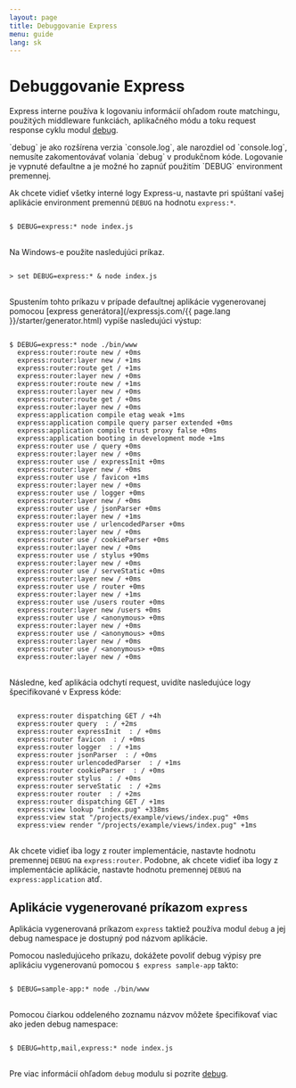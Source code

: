 ```yaml
---
layout: page
title: Debuggovanie Express
menu: guide
lang: sk
---
```

<!---
 Copyright (c) 2016 StrongLoop, IBM, and Express Contributors
 License: MIT
-->

# Debuggovanie Express

Express interne používa k logovaniu informácií ohľadom route matchingu, použitých middleware funkciách, aplikačného módu a toku request response cyklu modul [debug](https://www.npmjs.com/package/debug).

<div class="doc-box doc-info" markdown="1">
`debug` je ako rozšírena verzia `console.log`, ale narozdiel od `console.log`, nemusíte zakomentovávať volania `debug` v produkčnom kóde. Logovanie je vypnuté defaultne a je možné ho zapnúť použitím `DEBUG` environment premennej.
</div>

Ak chcete vidieť všetky interné logy Express-u, nastavte pri spúštaní vašej aplikácie environment premennú `DEBUG` na hodnotu
`express:*`.

<pre>
<code class="language-sh" translate="no">
$ DEBUG=express:* node index.js
</code>
</pre>

Na Windows-e použite nasledujúci príkaz.

<pre>
<code class="language-sh" translate="no">
> set DEBUG=express:* & node index.js
</code>
</pre>

Spustením tohto príkazu v prípade defaultnej aplikácie vygenerovanej pomocou [express generátora](/expressjs.com/{{ page.lang }}/starter/generator.html) vypíše nasledujúci výstup:

<pre>
<code class="language-sh" translate="no">
$ DEBUG=express:* node ./bin/www
  express:router:route new / +0ms
  express:router:layer new / +1ms
  express:router:route get / +1ms
  express:router:layer new / +0ms
  express:router:route new / +1ms
  express:router:layer new / +0ms
  express:router:route get / +0ms
  express:router:layer new / +0ms
  express:application compile etag weak +1ms
  express:application compile query parser extended +0ms
  express:application compile trust proxy false +0ms
  express:application booting in development mode +1ms
  express:router use / query +0ms
  express:router:layer new / +0ms
  express:router use / expressInit +0ms
  express:router:layer new / +0ms
  express:router use / favicon +1ms
  express:router:layer new / +0ms
  express:router use / logger +0ms
  express:router:layer new / +0ms
  express:router use / jsonParser +0ms
  express:router:layer new / +1ms
  express:router use / urlencodedParser +0ms
  express:router:layer new / +0ms
  express:router use / cookieParser +0ms
  express:router:layer new / +0ms
  express:router use / stylus +90ms
  express:router:layer new / +0ms
  express:router use / serveStatic +0ms
  express:router:layer new / +0ms
  express:router use / router +0ms
  express:router:layer new / +1ms
  express:router use /users router +0ms
  express:router:layer new /users +0ms
  express:router use / &lt;anonymous&gt; +0ms
  express:router:layer new / +0ms
  express:router use / &lt;anonymous&gt; +0ms
  express:router:layer new / +0ms
  express:router use / &lt;anonymous&gt; +0ms
  express:router:layer new / +0ms
</code>
</pre>

Následne, keď aplikácia odchytí request, uvidíte nasledujúce logy špecifikované v Express kóde:

<pre>
<code class="language-sh" translate="no">
  express:router dispatching GET / +4h
  express:router query  : / +2ms
  express:router expressInit  : / +0ms
  express:router favicon  : / +0ms
  express:router logger  : / +1ms
  express:router jsonParser  : / +0ms
  express:router urlencodedParser  : / +1ms
  express:router cookieParser  : / +0ms
  express:router stylus  : / +0ms
  express:router serveStatic  : / +2ms
  express:router router  : / +2ms
  express:router dispatching GET / +1ms
  express:view lookup "index.pug" +338ms
  express:view stat "/projects/example/views/index.pug" +0ms
  express:view render "/projects/example/views/index.pug" +1ms
</code>
</pre>

Ak chcete vidieť iba logy z router implementácie, nastavte hodnotu premennej `DEBUG` na `express:router`. Podobne, ak chcete vidieť iba logy z implementácie aplikácie, nastavte hodnotu premennej `DEBUG` na `express:application` atď.

## Aplikácie vygenerované príkazom `express`

Aplikácia vygenerovaná príkazom `express` taktiež používa modul `debug` a jej debug namespace je dostupný pod názvom aplikácie.

Pomocou nasledujúceho príkazu, dokážete povoliť debug výpisy pre aplikáciu vygenerovanú pomocou `$ express sample-app` takto:

<pre>
<code class="language-sh" translate="no">
$ DEBUG=sample-app:* node ./bin/www
</code>
</pre>

Pomocou čiarkou oddeleného zoznamu názvov môžete špecifikovať viac ako jeden debug namespace:

<pre>
<code class="language-sh" translate="no">
$ DEBUG=http,mail,express:* node index.js
</code>
</pre>

Pre viac informácií ohľadom `debug` modulu si pozrite [debug](https://www.npmjs.com/package/debug).
